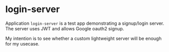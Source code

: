 # login-server

Application `login-server` is a test app demonstrating a signup/login server. The server uses JWT
and allows Google oauth2 signup.

My intention is to see whether a custom lightweight server will be enough for my usecase.

